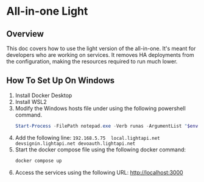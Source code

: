 # All-in-one Light

## Overview
This doc covers how to use the light version of the all-in-one. It's meant for developers who are working on services. 
It removes HA deployments from the configuration, making the resources required to run much lower.


## How To Set Up On Windows
1. Install Docker Desktop
2. Install WSL2
3. Modify the Windows hosts file under using the following powershell command.
    ```powershell
    Start-Process -FilePath notepad.exe -Verb runas -ArgumentList "$env:SystemRoot\system32\drivers\etc\hosts"
    ```
4. Add the following line: ```192.168.5.75  local.lightapi.net devsignin.lightapi.net devoauth.lightapi.net```
5. Start the docker compose file using the following docker command:
    ```powershell
    docker compose up
    ```
6. Access the services using the following URL: [http://localhost:3000](http://localhost:3000)